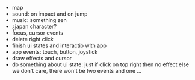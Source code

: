 * map
* sound: on impact and on jump
* music: something zen
* ¿japan character?
* focus, cursor events
* delete right click
* finish ui states and interactio with app
* app events: touch, button, joystick
* draw effects and cursor
* do something about ui state:
  just if click on top right then no effect
  else we don't care, there won't be two events and one ...
